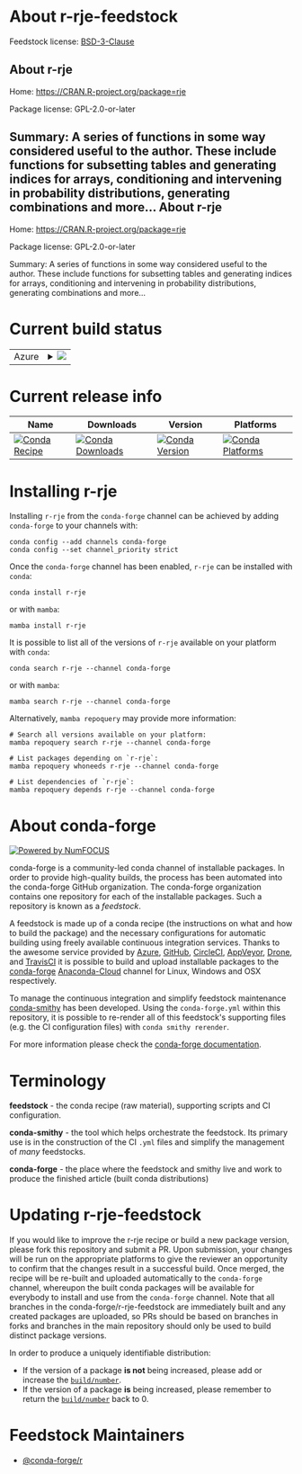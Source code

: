About r-rje-feedstock
=====================

Feedstock license: [BSD-3-Clause](https://github.com/conda-forge/r-rje-feedstock/blob/main/LICENSE.txt)

About r-rje
-----------

Home: https://CRAN.R-project.org/package=rje

Package license: GPL-2.0-or-later

Summary: A series of functions in some way considered useful to the author.  These include functions for subsetting tables and generating indices for arrays, conditioning and intervening in probability distributions, generating combinations and more...
About r-rje
-----------

Home: https://CRAN.R-project.org/package=rje

Package license: GPL-2.0-or-later

Summary: A series of functions in some way considered useful to the author.  These include functions for subsetting tables and generating indices for arrays, conditioning and intervening in probability distributions, generating combinations and more...

Current build status
====================


<table>
    
  <tr>
    <td>Azure</td>
    <td>
      <details>
        <summary>
          <a href="https://dev.azure.com/conda-forge/feedstock-builds/_build/latest?definitionId=4584&branchName=main">
            <img src="https://dev.azure.com/conda-forge/feedstock-builds/_apis/build/status/r-rje-feedstock?branchName=main">
          </a>
        </summary>
        <table>
          <thead><tr><th>Variant</th><th>Status</th></tr></thead>
          <tbody><tr>
              <td>linux_64_r_base4.2</td>
              <td>
                <a href="https://dev.azure.com/conda-forge/feedstock-builds/_build/latest?definitionId=4584&branchName=main">
                  <img src="https://dev.azure.com/conda-forge/feedstock-builds/_apis/build/status/r-rje-feedstock?branchName=main&jobName=linux&configuration=linux%20linux_64_r_base4.2" alt="variant">
                </a>
              </td>
            </tr><tr>
              <td>linux_64_r_base4.3</td>
              <td>
                <a href="https://dev.azure.com/conda-forge/feedstock-builds/_build/latest?definitionId=4584&branchName=main">
                  <img src="https://dev.azure.com/conda-forge/feedstock-builds/_apis/build/status/r-rje-feedstock?branchName=main&jobName=linux&configuration=linux%20linux_64_r_base4.3" alt="variant">
                </a>
              </td>
            </tr><tr>
              <td>osx_64_r_base4.2</td>
              <td>
                <a href="https://dev.azure.com/conda-forge/feedstock-builds/_build/latest?definitionId=4584&branchName=main">
                  <img src="https://dev.azure.com/conda-forge/feedstock-builds/_apis/build/status/r-rje-feedstock?branchName=main&jobName=osx&configuration=osx%20osx_64_r_base4.2" alt="variant">
                </a>
              </td>
            </tr><tr>
              <td>osx_64_r_base4.3</td>
              <td>
                <a href="https://dev.azure.com/conda-forge/feedstock-builds/_build/latest?definitionId=4584&branchName=main">
                  <img src="https://dev.azure.com/conda-forge/feedstock-builds/_apis/build/status/r-rje-feedstock?branchName=main&jobName=osx&configuration=osx%20osx_64_r_base4.3" alt="variant">
                </a>
              </td>
            </tr><tr>
              <td>win_64</td>
              <td>
                <a href="https://dev.azure.com/conda-forge/feedstock-builds/_build/latest?definitionId=4584&branchName=main">
                  <img src="https://dev.azure.com/conda-forge/feedstock-builds/_apis/build/status/r-rje-feedstock?branchName=main&jobName=win&configuration=win%20win_64_" alt="variant">
                </a>
              </td>
            </tr>
          </tbody>
        </table>
      </details>
    </td>
  </tr>
</table>

Current release info
====================

| Name | Downloads | Version | Platforms |
| --- | --- | --- | --- |
| [![Conda Recipe](https://img.shields.io/badge/recipe-r--rje-green.svg)](https://anaconda.org/conda-forge/r-rje) | [![Conda Downloads](https://img.shields.io/conda/dn/conda-forge/r-rje.svg)](https://anaconda.org/conda-forge/r-rje) | [![Conda Version](https://img.shields.io/conda/vn/conda-forge/r-rje.svg)](https://anaconda.org/conda-forge/r-rje) | [![Conda Platforms](https://img.shields.io/conda/pn/conda-forge/r-rje.svg)](https://anaconda.org/conda-forge/r-rje) |

Installing r-rje
================

Installing `r-rje` from the `conda-forge` channel can be achieved by adding `conda-forge` to your channels with:

```
conda config --add channels conda-forge
conda config --set channel_priority strict
```

Once the `conda-forge` channel has been enabled, `r-rje` can be installed with `conda`:

```
conda install r-rje
```

or with `mamba`:

```
mamba install r-rje
```

It is possible to list all of the versions of `r-rje` available on your platform with `conda`:

```
conda search r-rje --channel conda-forge
```

or with `mamba`:

```
mamba search r-rje --channel conda-forge
```

Alternatively, `mamba repoquery` may provide more information:

```
# Search all versions available on your platform:
mamba repoquery search r-rje --channel conda-forge

# List packages depending on `r-rje`:
mamba repoquery whoneeds r-rje --channel conda-forge

# List dependencies of `r-rje`:
mamba repoquery depends r-rje --channel conda-forge
```


About conda-forge
=================

[![Powered by
NumFOCUS](https://img.shields.io/badge/powered%20by-NumFOCUS-orange.svg?style=flat&colorA=E1523D&colorB=007D8A)](https://numfocus.org)

conda-forge is a community-led conda channel of installable packages.
In order to provide high-quality builds, the process has been automated into the
conda-forge GitHub organization. The conda-forge organization contains one repository
for each of the installable packages. Such a repository is known as a *feedstock*.

A feedstock is made up of a conda recipe (the instructions on what and how to build
the package) and the necessary configurations for automatic building using freely
available continuous integration services. Thanks to the awesome service provided by
[Azure](https://azure.microsoft.com/en-us/services/devops/), [GitHub](https://github.com/),
[CircleCI](https://circleci.com/), [AppVeyor](https://www.appveyor.com/),
[Drone](https://cloud.drone.io/welcome), and [TravisCI](https://travis-ci.com/)
it is possible to build and upload installable packages to the
[conda-forge](https://anaconda.org/conda-forge) [Anaconda-Cloud](https://anaconda.org/)
channel for Linux, Windows and OSX respectively.

To manage the continuous integration and simplify feedstock maintenance
[conda-smithy](https://github.com/conda-forge/conda-smithy) has been developed.
Using the ``conda-forge.yml`` within this repository, it is possible to re-render all of
this feedstock's supporting files (e.g. the CI configuration files) with ``conda smithy rerender``.

For more information please check the [conda-forge documentation](https://conda-forge.org/docs/).

Terminology
===========

**feedstock** - the conda recipe (raw material), supporting scripts and CI configuration.

**conda-smithy** - the tool which helps orchestrate the feedstock.
                   Its primary use is in the construction of the CI ``.yml`` files
                   and simplify the management of *many* feedstocks.

**conda-forge** - the place where the feedstock and smithy live and work to
                  produce the finished article (built conda distributions)


Updating r-rje-feedstock
========================

If you would like to improve the r-rje recipe or build a new
package version, please fork this repository and submit a PR. Upon submission,
your changes will be run on the appropriate platforms to give the reviewer an
opportunity to confirm that the changes result in a successful build. Once
merged, the recipe will be re-built and uploaded automatically to the
`conda-forge` channel, whereupon the built conda packages will be available for
everybody to install and use from the `conda-forge` channel.
Note that all branches in the conda-forge/r-rje-feedstock are
immediately built and any created packages are uploaded, so PRs should be based
on branches in forks and branches in the main repository should only be used to
build distinct package versions.

In order to produce a uniquely identifiable distribution:
 * If the version of a package **is not** being increased, please add or increase
   the [``build/number``](https://docs.conda.io/projects/conda-build/en/latest/resources/define-metadata.html#build-number-and-string).
 * If the version of a package **is** being increased, please remember to return
   the [``build/number``](https://docs.conda.io/projects/conda-build/en/latest/resources/define-metadata.html#build-number-and-string)
   back to 0.

Feedstock Maintainers
=====================

* [@conda-forge/r](https://github.com/conda-forge/r/)


